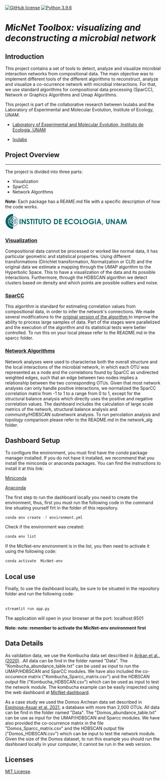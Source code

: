 [![GitHub license](https://img.shields.io/github/license/hamelsmu/code_search.svg)]()
[![Python 3.9.6](https://img.shields.io/badge/python-3.9-blue.svg)](https://www.python.org/downloads/release/python-396/)

# *MicNet Toolbox: visualizing and deconstructing a microbial network* 

## Introduction

This project contains a set of tools to detect, analyze and visualize microbial interaction networks from compositional data. The main objective was to implement different tools of the different algorithms to reconstruct, analyze and visualize a co-ocurrence network with microbial interactions. For that, we use standard algorithms for compositional data processing (SparCC), Network or Graphics Algorithms and Umap Algorithms.


This project is part of the collaborative research between Ixulabs and the Laboratory of Experimental and Molecular Evolution, Institute of Ecology, UNAM.

* [Laboratory of Experimental and Molecular Evolution, Instituto de Ecología, UNAM](http://web2.ecologia.unam.mx/perfiles/perfil.php?ID=1237852985093)

* [Ixulabs](https://ixulabs.com/)


## Project Overview
---

The project is divided into three parts:
* Visualization
* SparCC
* Network Algorithms

**Note:** Each package has a REAME.md file with a specific description of how the code works. 

![alt text](images/logo_ie.png)

### [Visualization](https://umap-learn.readthedocs.io/en/latest/clustering.html)

Compositional data cannot be processed or worked like normal data, it has particular geometric and statistical properties. Using different transformations (Dirichlet transformation, Normalization or CLR) and the original data we estimate a mapping through the UMAP algorithm to the Hyperbolic Space. This to have a visualization of the data and its possible interactions. Furthermore, through the HDBSCAN algorithm we detect clusters based on density and which points are possible outliers and noise.


### [SparCC](sparcc/README.md)
 
 This algorithm is standard for estimating correlation values from compositional data, in order to infer the network's connections. We made several modifications to the 
 [original version of the algorithm
 ](https://journals.plos.org/ploscompbiol/article?id=10.1371/journal.pcbi.1002687) to improve the ability to process large samples of data. Part of the stages were parallelized and the execution of the algorithm and its statistical tests were better controlled. To run this on your local please refer to the README.md in the sparcc folder.


### [Network Algorithms](network_alg/README.md)

Network analyses were used to characterise both the overall structure and the local interactions of the microbial network, in which each OTU was represented as a node and the correlations found by SparCC as undirected weighted edges, such that an edge between two nodes implies a relationship between the two corresponding OTUs. Given that most network analyses can only handle positive interactions, we normalized the SparCC correlation matrix from -1 to 1 to a range from 0 to 1, except for the structural balance analysis which directly uses the positive and negative correlation values. The dashboard includes the calculation of large scale metrics of the network, structural balance analysis and community/HDBSCAN subnetwork analysis. To run percolation analysis and topology comparison please refer to the README.md in the network_alg folder.


## Dashboard Setup 

To configure the environment, you must first have the *conda* package manager installed. If you do not have it installed, we recommend that you install the miniconda or anaconda packages. You can find the instructions to install it at this link:

[Miniconda](https://docs.conda.io/en/latest/miniconda.html)

[Anaconda](https://www.anaconda.com/products/individual)

The first step to run the dashboard locally you need to create the environment, thus, first you must run the following code in the command line situating yourself firt in the folder of this repository.

~~~bash
conda env create -f environment.yml 
~~~

Check if the environment was created:

~~~bash
conda env list 
~~~

If the MicNet-env environment is in the list, you then need to activate it using the following code:

~~~bash
conda activate  MicNet-env
~~~

## Local use
Finally, to use the dashboard locally, be sure to be situated in the repository folder and run the following code:

~~~bash

streamlit run app.py

~~~
The application will open in your browser at the port: localhost:8501

**Note: note: remember to activate the MicNet-env environment first**

## Data Details

As validation data, we use the Kombucha data set described in [Arikan et al., (2020)](https://onlinelibrary.wiley.com/doi/full/10.1111/1750-3841.14992). .All data can be find in the folder named "Data". The "Kombucha_abundance_table.txt" can be used as input to run the UMAP/HDBSCAN and SparCC modules. We have also included the co-occurence matrix ("Kombucha_Sparcc_matrix.csv") and the HDBSCAN output file ("Kombucha_HDBSCAN.csv") which can be used as input to test the network module. The kombucha example can be easily inspected using the web dashboard at [MicNet dashboard](http://micnetapplb-1212130533.us-east-1.elb.amazonaws.com).

As a case study we used the Domos Archean data set described in [Espinosa-Asuar et al. 2021](https://www.biorxiv.org/content/10.1101/2021.03.04.433984v1.full), a database with more than 2,000 OTUs. All data can be find in the folder named "Data". The "Domos_abundance_table.txt" can be use as input for the UMAP/HDBSCAN and Sparcc modules. We have also provided the co-ocurrence matrix in the file "Domos_Sparcc_matrix.csv" and the HDBSCAN output file ("Domos_HDBSCAN.csv") which can be input to test the network module. Given the size of the Domos dataset, to run this example you should run the dashboard locally in your computer, it cannot be run in the web version.

## Licenses
[MIT License](LICENSE).
